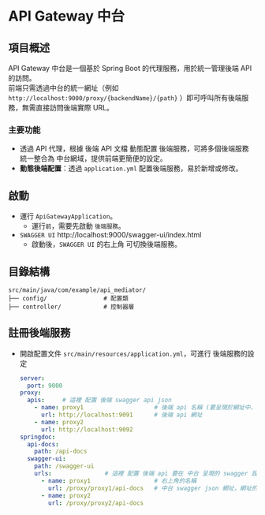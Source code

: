 # API Gateway 中台

## 項目概述

API Gateway 中台是一個基於 Spring Boot 的代理服務，用於統一管理後端 API 的訪問。<br/>
前端只需透過中台的統一網址（例如 `http://localhost:9000/proxy/{backendName}/{path}` ）即可呼叫所有後端服務，無需直接訪問後端實際 URL。

### 主要功能
- 透過 API 代理，根據 後端 API 文檔 動態配置 後端服務，可將多個後端服務 統一整合為 中台網域，提供前端更簡便的設定。
- **動態後端配置**：透過 `application.yml` 配置後端服務，易於新增或修改。

## 啟動
- 運行 `ApiGatewayApplication`。
  - 運行`前`，需要先啟動 `後端服務`。
- `SWAGGER UI` http://localhost:9000/swagger-ui/index.html
  - 啟動後，`SWAGGER UI` 的右上角 可切換後端服務。

## 目錄結構
```
src/main/java/com/example/api_mediator/
├── config/                # 配置類
├── controller/            # 控制器層
```

## 註冊後端服務
- 開啟配置文件 `src/main/resources/application.yml`，可進行 後端服務的設定
  ```yaml
  server:
    port: 9000
  proxy:
    apis:     # 這裡 配置 後端 swagger api json
      - name: proxy1                    # 後端 api 名稱 (要呈現於網址中，不可使用中文)
        url: http://localhost:9091      # 後端 api 網址
      - name: proxy2
        url: http://localhost:9092
  springdoc:
    api-docs:
      path: /api-docs
    swagger-ui:
      path: /swagger-ui
      urls:               # 這裡 配置 後端 api 要在 中台 呈現的 swagger 設定
        - name: proxy1                  # 右上角的名稱
          url: /proxy/proxy1/api-docs   # 中台 swagger json 網址，網址的中間名(proxy1) 需要跟 proxy.apis.name 的名稱相同 才能進行對應
        - name: proxy2
          url: /proxy/proxy2/api-docs
  ```
